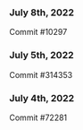 ### July 8th, 2022

Commit #10297

### July 5th, 2022

Commit #314353


### July 4th, 2022

Commit #72281

